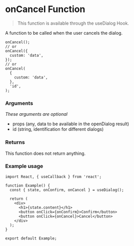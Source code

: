 # onCancel Function

> This function is available through the useDialog Hook.

A function to be called when the user cancels the dialog.

```tsx
onCancel();
// or
onCancel({
  custom: 'data',
});
// or
onCancel(
  {
    custom: 'data',
  },
  'id',
);
```

### Arguments

_These arguments are optional_

- props (any, data to be available in the openDialog result)
- id (string, identification for different dialogs)

### Returns

This function does not return anything.

### Example usage

```tsx
import React, { useCallback } from 'react';

function Example() {
  const { state, onConfirm, onCancel } = useDialog();

  return (
    <div>
      <h1>{state.content}</h1>
      <button onClick={onConfirm}>Confirm</button>
      <button onClick={onCancel}>Cancel</button>
    </div>
  );
}

export default Example;
```
